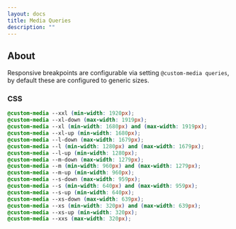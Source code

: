 ```yaml
---
layout: docs
title: Media Queries
description: ""
---
```


## About

Responsive breakpoints are configurable via setting `@custom-media queries`, by default these are configured to generic sizes.

### CSS

```scss
@custom-media --xxl (min-width: 1920px);
@custom-media --xl-down (max-width: 1919px);
@custom-media --xl (min-width: 1680px) and (max-width: 1919px);
@custom-media --xl-up (min-width: 1680px);
@custom-media --l-down (max-width: 1679px);
@custom-media --l (min-width: 1280px) and (max-width: 1679px);
@custom-media --l-up (min-width: 1280px);
@custom-media --m-down (max-width: 1279px);
@custom-media --m (min-width: 960px) and (max-width: 1279px);
@custom-media --m-up (min-width: 960px);
@custom-media --s-down (max-width: 959px);
@custom-media --s (min-width: 640px) and (max-width: 959px);
@custom-media --s-up (min-width: 640px);
@custom-media --xs-down (max-width: 639px);
@custom-media --xs (min-width: 320px) and (max-width: 639px);
@custom-media --xs-up (min-width: 320px);
@custom-media --xxs (max-width: 320px);
```

